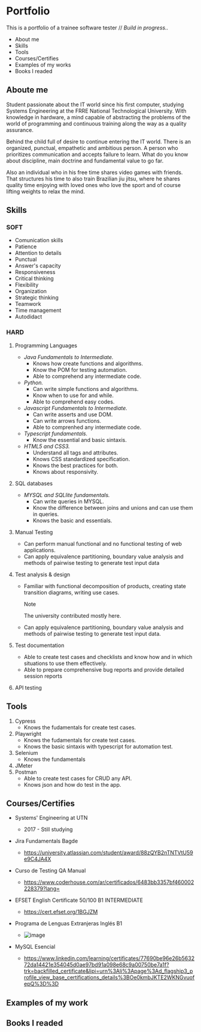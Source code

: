 # Portfolio
This is a portfolio of a trainee software tester // *Build in progress..*


- About me
- Skills
- Tools
- Courses/Certifies
- Examples of my works
- Books I readed

## Aboute me
  Student passionate about the IT world since his first computer, studying Systems Engineering at the FRRE National Technological University. With knowledge in hardware, a mind capable of abstracting the problems of the world of programming and continuous training along the way as a quality assurance.

Behind the child full of desire to continue entering the IT world. There is an organized, punctual, empathetic and ambitious person. A person who prioritizes communication and accepts failure to learn. What do you know about discipline, main doctrine and fundamental value to go far.

Also an individual who in his free time shares video games with friends. That structures his time to also train Brazilian jiu jitsu, where he shares quality time enjoying with loved ones who love the sport and of course lifting weights to relax the mind.

## Skills

### SOFT
* Comunication skills
* Patience
* Attention to details
* Punctual
* Answer's capacity
* Responsiveness
* Critical thinking
* Flexibility
* Organization
* Strategic thinking
* Teamwork
* Time management
* Autodidact

### HARD

1. Programming Languages
   - *Java Fundamentals to Intermediate.*
     - Knows how create functions and algorithms.
     - Know the POM for testing automation.
     - Able to comprehend any intermediate code.
   - *Python.*
     - Can write simple functions and algorithms.
     - Know when to use for and while.
     - Able to comprehend easy codes.
   - *Javascript Fundamentals to Intermediate.*
     - Can write asserts and use DOM.
     - Can write arrows functions.
     - Able to comprenhed any intermediate code.
   - *Typescript fundamentals.*
     - Know the essential and basic sintaxis.
   - *HTML5 and CSS3.*
     - Understand all tags and attributes.
     - Knows CSS standardized specification.
     - Knows the best practices for both.
     - Knows about responsivity.

2. SQL databases
   - *MYSQL and SQLlite fundamentals.*
     - Can write queries in MYSQL.
     - Know the difference between joins and unions and can use them in queries.
     - Knows the basic and essentials.
3. Manual Testing
   - Can perform manual functional and no functional testing of web applications.
   - Can apply equivalence partitioning, boundary value analysis and methods of pairwise testing to generate test input data
5. Test analysis & design
   - Familiar with functional decomposition of products, creating state transition diagrams, writing use cases.
     > [!NOTE]
     > The university contributed mostly here.
   - Can apply equivalence partitioning, boundary value analysis and methods of pairwise testing to generate test input data.
6. Test documentation
   - Able to create test cases and checklists and know how and in which situations to use them effectively.
   - Able to prepare comprehensive bug reports and provide detailed session reports
7. API testing

## Tools
1. Cypress
   - Knows the fudamentals for create test cases.
2. Playwright
   - Knows the fudamentals for create test cases.
   - Knows the basic sintaxis with typescript for automation test.
3. Selenium
   - Knows the fundamentals
4. JMeter
5. Postman
   - Able to create test cases for CRUD any API.
   - Knows json and how do test in the app.


## Courses/Certifies
+ Systems' Engineering at UTN
  + 2017 - Still studying

+ Jira Fundamentals Bagde
  + https://university.atlassian.com/student/award/88zQYB2nTNTVtU59e9C4JA4X
+ Curso de Testing QA Manual
  + https://www.coderhouse.com/ar/certificados/6483bb3357bf460002228379?lang=
+ EFSET English Certificate 50/100 B1 INTERMEDIATE
  + https://cert.efset.org/1BGJZM
+ Programa de Lenguas Extranjeras Inglés B1
  + ![image](https://github.com/FacuuBarboza/portfolio/assets/137560537/dc7b6308-4c39-46b1-91d6-d79be48088ac)

+ MySQL Esencial
  + https://www.linkedin.com/learning/certificates/77690be96e26b563272da14421e354045d0ae97bd91a098e68c9a00750be7a1f?trk=backfilled_certificate&lipi=urn%3Ali%3Apage%3Ad_flagship3_profile_view_base_certifications_details%3BOe0kmbJKTE2WKNGvuofepQ%3D%3D
## Examples of my work


## Books I readed
